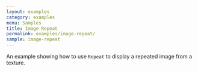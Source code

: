 ```yaml
---
layout: examples
category: examples
menu: Samples
title: Image Repeat
permalink: examples/image-repeat/
sample: image-repeat
---
```


An example showing how to use `Repeat` to display a repeated image from a texture.
